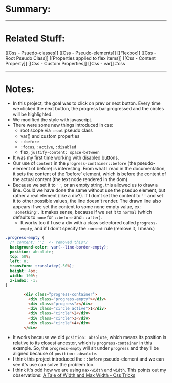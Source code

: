 # Summary:
---
# Related Stuff:
[[Css - Psuedo-classes]]
[[Css - Pseudo-elements]]
[[Flexbox]]
[[Css - Root Pseudo Class]]
[[Properties applied to flex items]]
[[Css - Content Property]]
[[Css - Custom Properties]]
[[Css - var]]
#css 

---
# Notes:
- In this project, the goal was to click on prev or next button. Every time we clicked the next button, the progress bar progressed and the circles will be highlighted. 
- We modified the style with javascript.
- There were some new things introduced in css:
	- root scope via `:root` pseudo class
	- var() and custom properties
	- `::before`
	- `:focus`, `:active`, `:disabled`
	- flex, `justify-content: space-between`
- It was my first time working with disabled buttons.
- Our use of `content` in the `progress-container::before` (the pseudo-element of before) is interesting. From what I read in the documentation, it sets the content of the 'before' element, which is before the content of the actual content (the text node rendered in the dom)
- Because we set it to `''`, or an empty string, this allowed us to draw a line. Could we have done the same without use the pseduo element, but rather a real element (like a div?). If I don't set the content to `''` and set it to other possible values, the line doesn't render. The drawn line also appears if we set the content to some none empty value, ex: `'something'`. It makes sense, because if we set it to `normal` (which defaults to `none` for `::before` and `::after`). 
	- It works too if I use a div with a class selectored called `progress-empty`, and if I don't specify the `content` rule (remove it, I mean.)
```css
.progress-empty {
  /* content: '';  <- removed this*/
  background-color: var(--line-border-empty);
  position: absolute;
  top: 50%;
  left: 0;
  transform: translatey(-50%);
  height: 4px;
  width: 100%;
  z-index: -1;
}
```

```html
        <div class="progress-container">
          <div class="progress-empty"></div>
          <div class="progress"></div>
          <div class="circle active">1</div>
          <div class="circle">2</div>
          <div class="circle">3</div>
          <div class="circle">4</div>
        </div>

```

- It works because we did `position: absolute`, which means its position is relative to its closest ancestor, which is `progress-container`  in this example. So, the `progress-empty` will sit under `progress` and they'll be aligned because of `position: absolute`.
- I think this project introduced the `::before` pseudo-element and we can see it's use can solve the problem too.
- I think it's odd how we are using `max-width` and `width`. This points out my observations:
  [A Tale of Width and Max Width - Css Tricks](https://css-tricks.com/tale-width-max-width/)